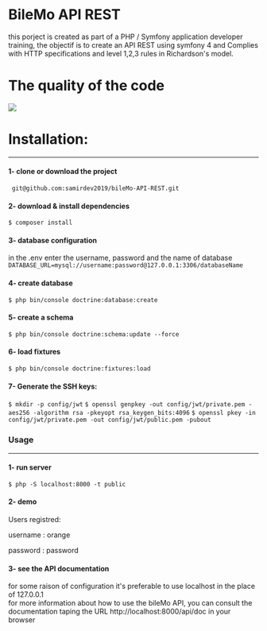 # BileMo API REST 

this porject is created as part of a PHP / Symfony application developer training, the objectif is to create an API REST using symfony 4 and Complies with HTTP specifications and level 1,2,3 rules in Richardson's model.

# The quality of the code
<a href="https://codeclimate.com/github/samirdev2019/bileMo-API-REST/maintainability"><img src="https://api.codeclimate.com/v1/badges/ca14c014041769a1d21a/maintainability" /></a>

# Installation:
____________________
#### 1- clone or download the project 
`` git@github.com:samirdev2019/bileMo-API-REST.git``
#### 2- download & install dependencies 
``` $ composer install ```
#### 3- database configuration
in the .env enter the username, password and the name of database
`` DATABASE_URL=mysql://username:password@127.0.0.1:3306/databaseName ``

#### 4- create database
`` $ php bin/console doctrine:database:create ``
#### 5- create a schema 
``` $ php bin/console doctrine:schema:update --force ```

#### 6- load fixtures

``` $ php bin/console doctrine:fixtures:load ```
#### 7-  Generate the SSH keys:
``$ mkdir -p config/jwt``
``$ openssl genpkey -out config/jwt/private.pem -aes256 -algorithm rsa -pkeyopt rsa_keygen_bits:4096``
``$ openssl pkey -in config/jwt/private.pem -out config/jwt/public.pem -pubout``
### Usage
_________
#### 1- run server 
`` $ php -S localhost:8000 -t public ``
#### 2- demo
 Users registred:</h>

<p>username : orange</p>
<p>password : password </p>

#### 3- see the API documentation 
for some raison of configuration it's preferable to use localhost in the place of 127.0.0.1  
for more information about how to use the bileMo API, you can consult the documentation taping the URL
http://localhost:8000/api/doc in your browser